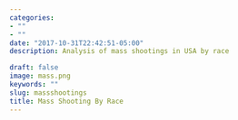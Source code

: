 ```yaml
---
categories:
- ""
- ""
date: "2017-10-31T22:42:51-05:00"
description: Analysis of mass shootings in USA by race

draft: false
image: mass.png
keywords: ""
slug: massshootings
title: Mass Shooting By Race
---
```

